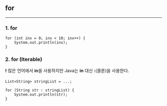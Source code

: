 ## for

---

### 1. for

```
for (int inx = 0; inx < 10; inx++) {
    System.out.println(inx);
}
```

### 2. for (Iterable)

❗ 많은 언어에서 <b>in</b>을 사용하지만 Java는 <b>in</b> 대신 <b>:</b>(콜론)을 사용한다.

```
List<String> stringList = ...;

for (String str : stringList) {
    System.out.println(str);
}
```